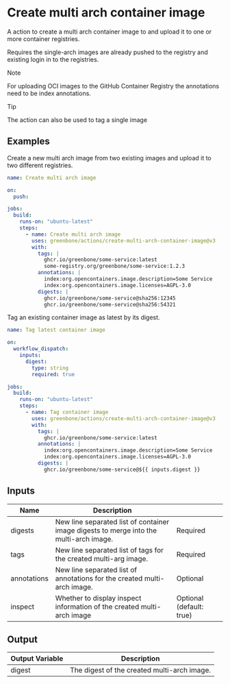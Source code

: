 # Create multi arch container image

A action to create a multi arch container image to and upload it to one or more
container registries.

Requires the single-arch images are already pushed to the registry and existing
login in to the registries.

> [!NOTE]
> For uploading OCI images to the GitHub Container Registry the annotations need
> to be index annotations.

> [!TIP]
> The action can also be used to tag a single image

## Examples

Create a new multi arch image from two existing images and upload it to two
different registries.

```yml
name: Create multi arch image

on:
  push:

jobs:
  build:
    runs-on: "ubuntu-latest"
    steps:
      - name: Create multi arch image
        uses: greenbone/actions/create-multi-arch-container-image@v3
        with:
          tags: |
            ghcr.io/greenbone/some-service:latest
            some-registry.org/greenbone/some-service:1.2.3
          annotations: |
            index:org.opencontainers.image.description=Some Service
            index:org.opencontainers.image.licenses=AGPL-3.0
          digests: |
            ghcr.io/greenbone/some-service@sha256:12345
            ghcr.io/greenbone/some-service@sha256:54321
```

Tag an existing container image as latest by its digest.

```yml
name: Tag latest container image

on:
  workflow_dispatch:
    inputs:
      digest:
        type: string
        required: true

jobs:
  build:
    runs-on: "ubuntu-latest"
    steps:
      - name: Tag container image
        uses: greenbone/actions/create-multi-arch-container-image@v3
        with:
          tags: |
            ghcr.io/greenbone/some-service:latest
          annotations: |
            index:org.opencontainers.image.description=Some Service
            index:org.opencontainers.image.licenses=AGPL-3.0
          digests: |
            ghcr.io/greenbone/some-service@${{ inputs.digest }}
```

## Inputs

| Name        | Description                                                                            |                          |
| ----------- | -------------------------------------------------------------------------------------- | ------------------------ |
| digests     | New line separated list of container image digests to merge into the multi-arch image. | Required                 |
| tags        | New line separated list of tags for the created multi-arg image.                       | Required                 |
| annotations | New line separated list of annotations for the created multi-arch image.               | Optional                 |
| inspect     | Whether to display inspect information of the created multi-arch image                 | Optional (default: true) |

## Output

| Output Variable | Description                                 |
| --------------- | ------------------------------------------- |
| digest          | The digest of the created multi-arch image. |
